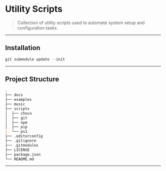 # Utility Scripts

> Collection of utility scripts used to automate system setup and configuration tasks.

---

## Installation

```powershell
git submodule update --init
```

---

## Project Structure

```md
.
├── docs
├── examples
├── music
├── scripts
│  ├── choco
│  ├── git
│  ├── npm
│  ├── pip
|  └── ps1
├── .editorconfig
├── .gitignore
├── .gitmodules
├── LICENSE
├── package.json
└── README.md
```

---
